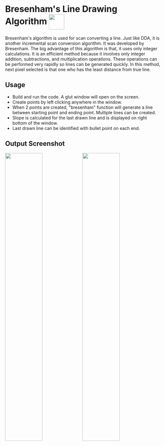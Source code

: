 
  
  
# Bresenham's Line Drawing Algorithm <img src="https://www.opengl.org/img/opengl_logo.png" height=50 align="center">
Bresenham's algorithm is used for scan converting a line. Just like DDA, it is another incremental scan conversion algorithm. It was developed by Bresenham. The big advantage of this algorithm is that, it uses only integer calculations. It is an efficient method because it involves only integer addition, subtractions, and multiplication operations. These operations can be performed very rapidly so lines can be generated quickly. In this method, next pixel selected is that one who has the least distance from true line.

## Usage
- Build and run the code. A glut window will open on the screen.
- Create points by left clicking anywhere in the window. 
- When 2 points are created, "bresenham" function will generate a line between starting point and ending point. Multiple lines can be created.
- Slope is calculated for the last drawn line and is displayed on right bottom of the window.
- Last drawn line can be identified with bullet point on each end.   
 
## Output Screenshot
<img src="https://user-images.githubusercontent.com/46368329/123784771-67809800-d8f5-11eb-8fb7-904d855538f2.png" width="49%"> <img src="https://user-images.githubusercontent.com/46368329/123784776-68b1c500-d8f5-11eb-9667-c95e7e472881.png" width="49%">